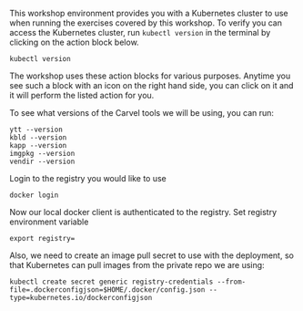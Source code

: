 This workshop environment provides you with a Kubernetes cluster to use when running the exercises covered by this workshop. To verify you can access the Kubernetes cluster, run `kubectl version` in the terminal by clicking on the action block below.

```execute
kubectl version
```

The workshop uses these action blocks for various purposes. Anytime you see such a block with an icon on the right hand side, you can click on it and it will perform the listed action for you.

To see what versions of the Carvel tools we will be using, you can run:

```execute
ytt --version
kbld --version
kapp --version
imgpkg --version
vendir --version
```


Login to the registry you would like to use

```execute
docker login
```

Now our local docker client is authenticated to the registry. Set registry environment variable 

```
export registry=
```

Also, we need to create an image pull secret to use with the deployment, so that Kubernetes can pull images from the private repo we are using:

```execute
kubectl create secret generic registry-credentials --from-file=.dockerconfigjson=$HOME/.docker/config.json --type=kubernetes.io/dockerconfigjson
```